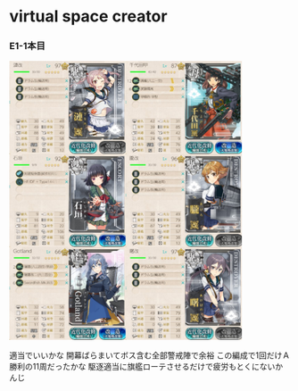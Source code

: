 virtual space creator
==========

### E1-1本目

<div style="text-align:left;">
<img src="E1.jpg" height="500">
</div>

適当でいいかな
開幕ばらまいてボス含む全部警戒陣で余裕
この編成で1回だけＡ勝利の11周だったかな
駆逐適当に旗艦ローテさせるだけで疲労もとくにないかんじ

